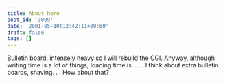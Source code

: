 ```yaml
---
title: About here
post_id: '3009'
date: '2001-05-10T12:42:11+09:00'
draft: false
tags: []
---
```


Bulletin board, intensely heavy so I will rebuild the CGI. Anyway, although writing time is a lot of things, loading time is ...... I think about extra bulletin boards, shaving. . . How about that?